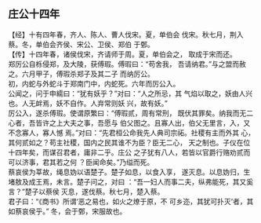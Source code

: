 ## 庄公十四年

【经】十有四年春，齐人、陈人、曹人伐宋。夏，单伯会
伐宋。秋七月，荆入蔡。冬，单伯会齐侯、宋公、卫侯、郑伯
于鄄。  
【传】十四年春，诸侯伐宋，齐请师于周。夏，单伯会之，
取成于宋而还。  
郑厉公自栎侵郑，及大陵，获傅瑕。傅瑕曰：“苟舍我，
吾请纳君。”与之盟而赦之。六月甲子，傅瑕杀郑子及其二子
而纳厉公。  
初，内蛇与外蛇斗于郑南门中，内蛇死。六年而厉公入。  
公闻之，问于申繻曰：“犹有妖乎？”对曰：“人之所忌，其
气焰以取之，妖由人兴也。人无衅焉，妖不自作。人弃常则妖
兴，故有妖。”  
厉公入，遂杀傅瑕。使谓原繁曰：“傅瑕贰，周有常刑，
既伏其罪矣。纳我而无二心者，吾皆许之上大夫之事，吾愿与
伯父图之。且寡人出，伯父无里言，入，又不念寡人，寡人憾
焉。”对曰：“先君桓公命我先人典司宗祏。社稷有主而外其
心，其何贰如之？苟主社稷，国内之民其谁不为臣？臣无二心，
天之制也。子仪在位十四年矣，而谋召君者，庸非二乎。庄公
之子犹有八人，若皆以官爵行赂劝贰而可以济事，君其若之何
？臣闻命矣。”乃缢而死。  
蔡哀侯为莘故，绳息妫以语楚子。楚子如息，以食入享，
遂灭息。以息妫归，生堵敖及成王焉，未言。楚子问之，对曰
：“吾一妇人而事二夫，纵弗能死，其又奚言？”楚子以蔡侯
灭息，遂伐蔡。秋七月，楚入蔡。  
君子曰：“《商书》所谓‘恶之易也，如火之燎于原，不
可乡迩，其犹可扑灭’者，其如蔡哀侯乎。”
冬，会于鄄，宋服故也。  

